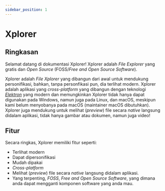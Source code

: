 ```yaml
---
sidebar_position: 1
---
```


# Xplorer

## Ringkasan

Selamat datang di dokumentasi Xplorer! Xplorer adalah _File Explorer_ yang gratis dan _Open Source_ (FOSS/_Free and Open Source Software_).

Xplorer adalah _File Xplorer_ yang dibangun dari awal untuk mendukung personifikasi, bahkan, tanpa personfikasi pun, dia terlihat modern. Xplorer adalah aplikasi yang _cross-platform_ yang dibangun dengan teknologi [_Elektron_](https://www.electronjs.org/) yang modern dan memungkinkan Xplorer tidak hanya dapat digunakan pada Windows, namun juga pada Linux, dan macOS, meskipun kami belum menyobanya pada macOS (maintainer macOS dibutuhkan).
Xplorer juga mendukung untuk melihat (_preview_) file secara _native_ langsung didalam aplikasi, tidak hanya gambar atau dokumen, namun juga video!

## Fitur
Secara ringkas, Xplorer memiliki fitur seperti:
- Terlihat modern
- Dapat dipersonifikasi
- Mudah dipakai
- _Cross-platform_
- Melihat (_preview_) file secara _native_ langsung didalam aplikasi.
- Yang terpenting, _FOSS_, _Free and Open Source Software_, yang dimana anda dapat mengganti komponen software yang anda mau.